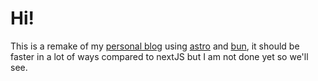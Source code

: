 # Hi!

This is a remake of my [personal blog](https://yusuf.fyi) using [astro](https://astro.build) and [bun](https://bun.sh), it should be faster in a lot of ways compared to nextJS but I am not done yet so we'll see.
